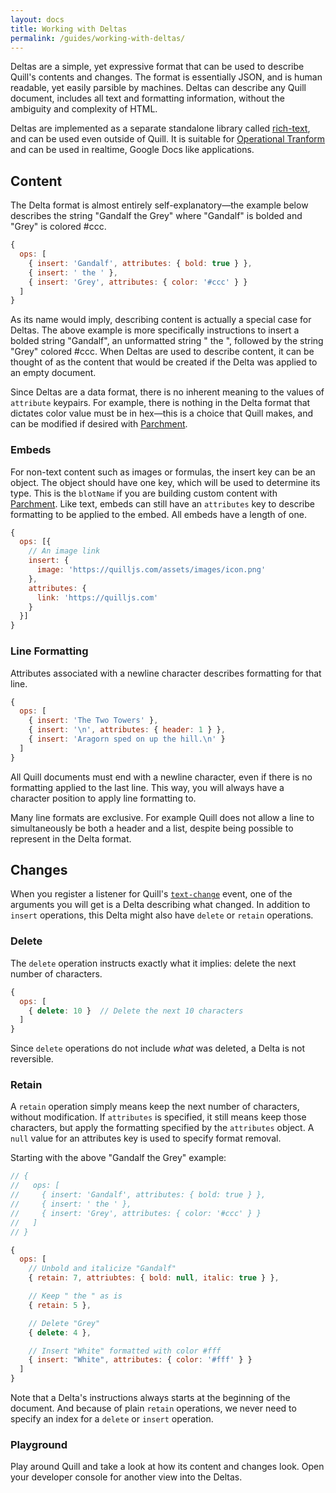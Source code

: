 ```yaml
---
layout: docs
title: Working with Deltas
permalink: /guides/working-with-deltas/
---
```


Deltas are a simple, yet expressive format that can be used to describe Quill's contents and changes. The format is essentially JSON, and is human readable, yet easily parsible by machines. Deltas can describe any Quill document, includes all text and formatting information, without the ambiguity and complexity of HTML.

Deltas are implemented as a separate standalone library called [rich-text](https://github.com/ottypes/rich-text/), and can be used even outside of Quill. It is suitable for [Operational Tranform](https://en.wikipedia.org/wiki/Operational_transformation) and can be used in realtime, Google Docs like applications.


## Content

The Delta format is almost entirely self-explanatory&mdash;the example below describes the string "Gandalf the Grey" where "Gandalf" is bolded and "Grey" is colored #ccc.

```javascript
{
  ops: [
    { insert: 'Gandalf', attributes: { bold: true } },
    { insert: ' the ' },
    { insert: 'Grey', attributes: { color: '#ccc' } }
  ]
}
```

As its name would imply, describing content is actually a special case for Deltas. The above example is more specifically instructions to insert a bolded string "Gandalf", an unformatted string " the ", followed by the string "Grey" colored #ccc. When Deltas are used to describe content, it can be thought of as the content that would be created if the Delta was applied to an empty document.

Since Deltas are a data format, there is no inherent meaning to the values of `attribute` keypairs. For example, there is nothing in the Delta format that dictates color value must be in hex&mdash;this is a choice that Quill makes, and can be modified if desired with [Parchment](/guides/building-on-parchment/).


### Embeds

For non-text content such as images or formulas, the insert key can be an object. The object should have one key, which will be used to determine its type. This is the `blotName` if you are building custom content with [Parchment](/guides/building-on-parchment/). Like text, embeds can still have an `attributes` key to describe formatting to be applied to the embed. All embeds have a length of one.

```javascript
{
  ops: [{
    // An image link
    insert: {
      image: 'https://quilljs.com/assets/images/icon.png'
    },
    attributes: {
      link: 'https://quilljs.com'
    }
  }]
}
```


### Line Formatting

Attributes associated with a newline character describes formatting for that line.

```javascript
{
  ops: [
    { insert: 'The Two Towers' },
    { insert: '\n', attributes: { header: 1 } },
    { insert: 'Aragorn sped on up the hill.\n' }
  ]
}
```

All Quill documents must end with a newline character, even if there is no formatting applied to the last line. This way, you will always have a character position to apply line formatting to.

Many line formats are exclusive. For example Quill does not allow a line to simultaneously be both a header and a list, despite being possible to represent in the Delta format.


## Changes

When you register a listener for Quill's [`text-change`](/docs/api/#text-change) event, one of the arguments you will get is a Delta describing what changed. In addition to `insert` operations, this Delta might also have `delete` or `retain` operations.

### Delete

The `delete` operation instructs exactly what it implies: delete the next number of characters.

```javascript
{
  ops: [
    { delete: 10 }  // Delete the next 10 characters
  ]
}
```

Since `delete` operations do not include *what* was deleted, a Delta is not reversible.


### Retain

A `retain` operation simply means keep the next number of characters, without modification. If `attributes` is specified, it still means keep those characters, but apply the formatting specified by the `attributes` object. A `null` value for an attributes key is used to specify format removal.

Starting with the above "Gandalf the Grey" example:

```javascript
// {
//   ops: [
//     { insert: 'Gandalf', attributes: { bold: true } },
//     { insert: ' the ' },
//     { insert: 'Grey', attributes: { color: '#ccc' } }
//   ]
// }

{
  ops: [
    // Unbold and italicize "Gandalf"
    { retain: 7, attriubtes: { bold: null, italic: true } },

    // Keep " the " as is
    { retain: 5 },

    // Delete "Grey"
    { delete: 4 },

    // Insert "White" formatted with color #fff
    { insert: "White", attributes: { color: '#fff' } }
  ]
}
```

Note that a Delta's instructions always starts at the beginning of the document. And because of plain `retain` operations, we never need to specify an index for a `delete` or `insert` operation.


### Playground

Play around Quill and take a look at how its content and changes look. Open your developer console for another view into the Deltas.

<div data-height="470" data-theme-id="23270" data-slug-hash="dMQGmq" data-default-tab="result" data-embed-version="2" class='codepen'><pre><code></code></pre></div>


<!-- script -->
<script src="//codepen.io/assets/embed/ei.js" type="text/javascript"></script>
<!-- script -->
